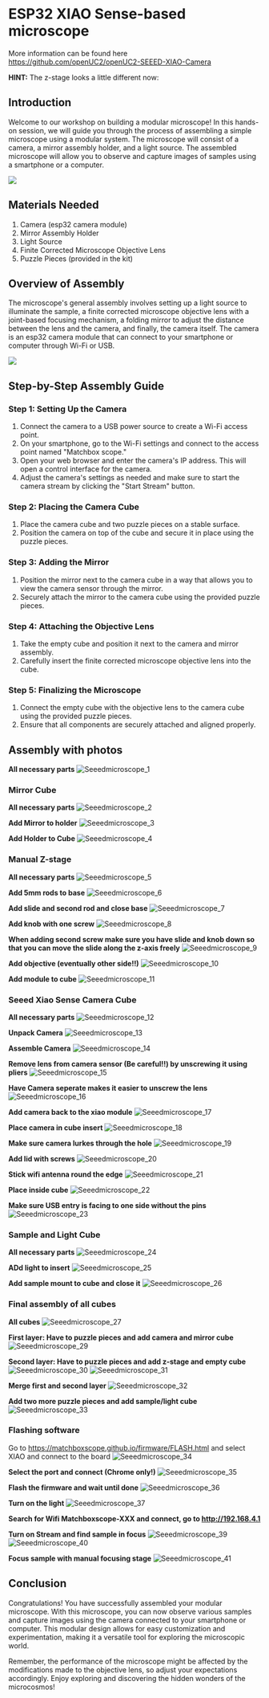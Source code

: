# ESP32 XIAO Sense-based microscope

More information can be found here https://github.com/openUC2/openUC2-SEEED-XIAO-Camera

**HINT:** The z-stage looks a little different now:

## Introduction
Welcome to our workshop on building a modular microscope! In this hands-on session, we will guide you through the process of assembling a simple microscope using a modular system. The microscope will consist of a camera, a mirror assembly holder, and a light source. The assembled microscope will allow you to observe and capture images of samples using a smartphone or a computer.

![](IMAGES/IMG_20230523_103623.jpg)

## Materials Needed
1. Camera (esp32 camera module)
2. Mirror Assembly Holder
3. Light Source
4. Finite Corrected Microscope Objective Lens
5. Puzzle Pieces (provided in the kit)

## Overview of Assembly
The microscope's general assembly involves setting up a light source to illuminate the sample, a finite corrected microscope objective lens with a joint-based focusing mechanism, a folding mirror to adjust the distance between the lens and the camera, and finally, the camera itself. The camera is an esp32 camera module that can connect to your smartphone or computer through Wi-Fi or USB.

![](IMAGES/Seeedmicroscope.PNG)

## Step-by-Step Assembly Guide

### Step 1: Setting Up the Camera
1. Connect the camera to a USB power source to create a Wi-Fi access point.
2. On your smartphone, go to the Wi-Fi settings and connect to the access point named "Matchbox scope."
3. Open your web browser and enter the camera's IP address. This will open a control interface for the camera.
4. Adjust the camera's settings as needed and make sure to start the camera stream by clicking the "Start Stream" button.

### Step 2: Placing the Camera Cube
1. Place the camera cube and two puzzle pieces on a stable surface.
2. Position the camera on top of the cube and secure it in place using the puzzle pieces.

### Step 3: Adding the Mirror
1. Position the mirror next to the camera cube in a way that allows you to view the camera sensor through the mirror.
2. Securely attach the mirror to the camera cube using the provided puzzle pieces.

### Step 4: Attaching the Objective Lens
1. Take the empty cube and position it next to the camera and mirror assembly.
2. Carefully insert the finite corrected microscope objective lens into the cube.

### Step 5: Finalizing the Microscope
1. Connect the empty cube with the objective lens to the camera cube using the provided puzzle pieces.
2. Ensure that all components are securely attached and aligned properly.


## Assembly with photos


**All necessary parts**
![Seeedmicroscope_1](./IMAGES/seeed/Seeedmicroscope_1.jpg)

### Mirror Cube

**All necessary parts**
![Seeedmicroscope_2](./IMAGES/seeed/Seeedmicroscope_2.jpg)

**Add Mirror to holder**
![Seeedmicroscope_3](./IMAGES/seeed/Seeedmicroscope_3.jpg)

**Add Holder to Cube**
![Seeedmicroscope_4](./IMAGES/seeed/Seeedmicroscope_4.jpg)

### Manual Z-stage

**All necessary parts**
![Seeedmicroscope_5](./IMAGES/seeed/Seeedmicroscope_5.jpg)

**Add 5mm rods to base**
![Seeedmicroscope_6](./IMAGES/seeed/Seeedmicroscope_6.jpg)

**Add slide and second rod and close base**
![Seeedmicroscope_7](./IMAGES/seeed/Seeedmicroscope_7.jpg)

**Add knob with one screw**
![Seeedmicroscope_8](./IMAGES/seeed/Seeedmicroscope_8.jpg)

**When adding second screw make sure you have slide and knob down so that you can move the slide along the z-axis freely**
![Seeedmicroscope_9](./IMAGES/seeed/Seeedmicroscope_9.jpg)

**Add objective (eventually other side!!)**
![Seeedmicroscope_10](./IMAGES/seeed/Seeedmicroscope_10.jpg)

**Add module to cube**
![Seeedmicroscope_11](./IMAGES/seeed/Seeedmicroscope_11.jpg)


### Seeed Xiao Sense Camera Cube

**All necessary parts**
![Seeedmicroscope_12](./IMAGES/seeed/Seeedmicroscope_12.jpg)

**Unpack Camera**
![Seeedmicroscope_13](./IMAGES/seeed/Seeedmicroscope_13.jpg)

**Assemble Camera**
![Seeedmicroscope_14](./IMAGES/seeed/Seeedmicroscope_14.jpg)

**Remove lens from camera sensor (Be careful!!) by unscrewing it using pliers**
![Seeedmicroscope_15](./IMAGES/seeed/Seeedmicroscope_15.jpg)

**Have Camera seperate makes it easier to unscrew the lens**
![Seeedmicroscope_16](./IMAGES/seeed/Seeedmicroscope_16.jpg)

**Add camera back to the xiao module**
![Seeedmicroscope_17](./IMAGES/seeed/Seeedmicroscope_17.jpg)

**Place camera in cube insert**
![Seeedmicroscope_18](./IMAGES/seeed/Seeedmicroscope_18.jpg)

**Make sure camera lurkes through the hole**
![Seeedmicroscope_19](./IMAGES/seeed/Seeedmicroscope_19.jpg)

**Add lid with screws**
![Seeedmicroscope_20](./IMAGES/seeed/Seeedmicroscope_20.jpg)

**Stick wifi antenna round the edge**
![Seeedmicroscope_21](./IMAGES/seeed/Seeedmicroscope_21.jpg)

**Place inside cube**
![Seeedmicroscope_22](./IMAGES/seeed/Seeedmicroscope_22.jpg)

**Make sure USB entry is facing to one side without the pins**
![Seeedmicroscope_23](./IMAGES/seeed/Seeedmicroscope_23.jpg)

### Sample and Light Cube

**All necessary parts**
![Seeedmicroscope_24](./IMAGES/seeed/Seeedmicroscope_24.jpg)

**ADd light to insert**
![Seeedmicroscope_25](./IMAGES/seeed/Seeedmicroscope_25.jpg)

**Add sample mount to cube and close it**
![Seeedmicroscope_26](./IMAGES/seeed/Seeedmicroscope_26.jpg)

### Final assembly of all cubes

**All cubes**
![Seeedmicroscope_27](./IMAGES/seeed/Seeedmicroscope_27.jpg)


**First layer: Have to puzzle pieces and add camera and mirror cube**
![Seeedmicroscope_29](./IMAGES/seeed/Seeedmicroscope_29.jpg)

**Second layer: Have to puzzle pieces and add z-stage and empty cube**
![Seeedmicroscope_30](./IMAGES/seeed/Seeedmicroscope_30.jpg)
![Seeedmicroscope_31](./IMAGES/seeed/Seeedmicroscope_31.jpg)

**Merge first and second layer**
![Seeedmicroscope_32](./IMAGES/seeed/Seeedmicroscope_32.jpg)

**Add two more puzzle pieces and add sample/light cube**
![Seeedmicroscope_33](./IMAGES/seeed/Seeedmicroscope_33.jpg)

### Flashing software

Go to https://matchboxscope.github.io/firmware/FLASH.html and select XIAO and connect to the board
![Seeedmicroscope_34](./IMAGES/seeed/Seeedmicroscope_34.jpg)

**Select the port and connect (Chrome only!)**
![Seeedmicroscope_35](./IMAGES/seeed/Seeedmicroscope_35.jpg)

**Flash the firmware and wait until done**
![Seeedmicroscope_36](./IMAGES/seeed/Seeedmicroscope_36.jpg)

**Turn on the light**
![Seeedmicroscope_37](./IMAGES/seeed/Seeedmicroscope_37.jpg)

**Search for Wifi Matchboxscope-XXX and connect, go to http://192.168.4.1**

**Turn on Stream and find sample in focus**
![Seeedmicroscope_39](./IMAGES/seeed/Seeedmicroscope_39.jpg)
![Seeedmicroscope_40](./IMAGES/seeed/Seeedmicroscope_40.jpg)

**Focus sample with manual focusing stage**
![Seeedmicroscope_41](./IMAGES/seeed/Seeedmicroscope_41.gif)



## Conclusion
Congratulations! You have successfully assembled your modular microscope. With this microscope, you can now observe various samples and capture images using the camera connected to your smartphone or computer. This modular design allows for easy customization and experimentation, making it a versatile tool for exploring the microscopic world.

Remember, the performance of the microscope might be affected by the modifications made to the objective lens, so adjust your expectations accordingly. Enjoy exploring and discovering the hidden wonders of the microcosmos!
